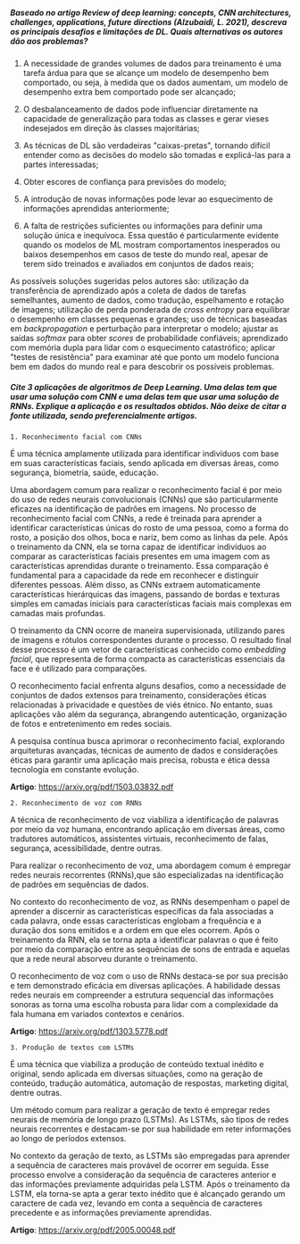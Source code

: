 ##### Baseado no artigo Review of deep learning: concepts, CNN architectures, challenges, applications, future directions (Alzubaidi, L. 2021), descreva os principais desafios e limitações de DL. Quais alternativas os autores dão aos problemas?

1) A necessidade de grandes volumes de dados para treinamento é uma tarefa árdua para que se alcançe um modelo de desempenho bem comportado, ou seja, à medida que os dados aumentam, um modelo de desempenho extra bem comportado pode ser alcançado;

2) O desbalanceamento de dados pode influenciar diretamente na capacidade de generalização para todas as classes e gerar vieses indesejados em direção às classes majoritárias;

3) As técnicas de DL são verdadeiras "caixas-pretas", tornando difícil entender como as decisões do modelo são tomadas e explicá-las para a partes interessadas;

4) Obter escores de confiança para previsões do modelo;

5) A introdução de novas informações pode levar ao esquecimento de informações aprendidas anteriormente;

6) A falta de restrições suficientes ou informações para definir uma solução única e inequívoca. Essa questão é particularmente evidente quando os modelos de ML mostram comportamentos inesperados ou baixos desempenhos em casos de teste do mundo real, apesar de terem sido treinados e avaliados em conjuntos de dados reais; 

As possíveis soluções sugeridas pelos autores são: utilização da transferência de aprendizado após a coleta de dados de tarefas semelhantes, aumento de dados, como tradução, espelhamento e rotação de imagens; utilização de perda ponderada de _cross entropy_ para equilibrar o desempenho em classes pequenas e grandes; uso de técnicas baseadas em _backpropagation_ e perturbação para interpretar o modelo; ajustar as saídas _softmax_ para obter _scores_ de probabilidade confiáveis; aprendizado com memória dupla para lidar com o esquecimento catastrófico; aplicar "testes de resistência" para examinar até que ponto um modelo funciona bem em dados do mundo real e para descobrir os possíveis problemas. 

##### Cite 3 aplicações de algoritmos de Deep Learning. Uma delas tem que usar uma solução com CNN e uma delas tem que usar uma solução de RNNs. Explique a aplicação e os resultados obtidos. Não deixe de citar a fonte utilizada, sendo preferencialmente artigos.

```1. Reconhecimento facial com CNNs```

É uma técnica amplamente utilizada para identificar indivíduos com base em suas características faciais, sendo aplicada em diversas áreas, como segurança, biometria, saúde, educação.

Uma abordagem comum para realizar o reconhecimento facial é por meio do uso de redes neurais convolucionais (CNNs) que são particularmente eficazes na identificação de padrões em imagens. No processo de reconhecimento facial com CNNs, a rede é treinada para aprender a identificar características únicas do rosto de uma pessoa, como a forma do rosto, a posição dos olhos, boca e nariz, bem como as linhas da pele. Após o treinamento da CNN, ela se torna capaz de identificar indivíduos ao comparar as características faciais presentes em uma imagem com as características aprendidas durante o treinamento. Essa comparação é fundamental para a capacidade da rede em reconhecer e distinguir diferentes pessoas. Além disso, as CNNs extraem automaticamente características hierárquicas das imagens, passando de bordas e texturas simples em camadas iniciais para características faciais mais complexas em camadas mais profundas.

O treinamento da CNN ocorre de maneira supervisionada, utilizando pares de imagens e rótulos correspondentes durante o processo. O resultado final desse processo é um vetor de características conhecido como _embedding facial_, que representa de forma compacta as características essenciais da face e é utilizado para comparações.

O reconhecimento facial enfrenta alguns desafios, como a necessidade de conjuntos de dados extensos para treinamento, considerações éticas relacionadas à privacidade e questões de viés étnico. No entanto, suas aplicações vão além da segurança, abrangendo autenticação, organização de fotos e entretenimento em redes sociais.

A pesquisa contínua busca aprimorar o reconhecimento facial, explorando arquiteturas avançadas, técnicas de aumento de dados e considerações éticas para garantir uma aplicação mais precisa, robusta e ética dessa tecnologia em constante evolução.

**Artigo**: https://arxiv.org/pdf/1503.03832.pdf


```2. Reconhecimento de voz com RNNs```

A técnica de reconhecimento de voz viabiliza a identificação de palavras por meio da voz humana, encontrando aplicação em diversas áreas, como tradutores automáticos, assistentes virtuais, reconhecimento de falas, segurança, acessibilidade, dentre outras.

Para realizar o reconhecimento de voz, uma abordagem comum é empregar redes neurais recorrentes (RNNs),que são especializadas na identificação de padrões em sequências de dados.

No contexto do reconhecimento de voz, as RNNs desempenham o papel de aprender a discernir as características específicas da fala associadas a cada palavra, onde essas características englobam a frequência e a duração dos sons emitidos e a ordem em que eles ocorrem. Após o treinamento da RNN, ela se torna apta a identificar palavras o que é feito por meio da comparação entre as sequências de sons de entrada e aquelas que a rede neural absorveu durante o treinamento.

O reconhecimento de voz com o uso de RNNs destaca-se por sua precisão e tem demonstrado eficácia em diversas aplicações. A habilidade dessas redes neurais em compreender a estrutura sequencial das informações sonoras as torna uma escolha robusta para lidar com a complexidade da fala humana em variados contextos e cenários.

**Artigo**: https://arxiv.org/pdf/1303.5778.pdf


```3. Produção de textos com LSTMs```

É uma técnica que viabiliza a produção de conteúdo textual inédito e original, sendo aplicada em diversas situações, como na geração de conteúdo, tradução automática, automação de respostas, marketing digital, dentre outras.

Um método comum para realizar a geração de texto é empregar redes neurais de memória de longo prazo (LSTMs). As LSTMs, são tipos de redes neurais recorrentes e destacam-se por sua habilidade em reter informações ao longo de períodos extensos.

No contexto da geração de texto, as LSTMs são empregadas para aprender a sequência de caracteres mais provável de ocorrer em seguida. Esse processo envolve a consideração da sequência de caracteres anterior e das informações previamente adquiridas pela LSTM. Após o treinamento da LSTM, ela torna-se apta a gerar texto inédito que é alcançado gerando um caractere de cada vez, levando em conta a sequência de caracteres precedente e as informações previamente aprendidas.

**Artigo**: https://arxiv.org/pdf/2005.00048.pdf

